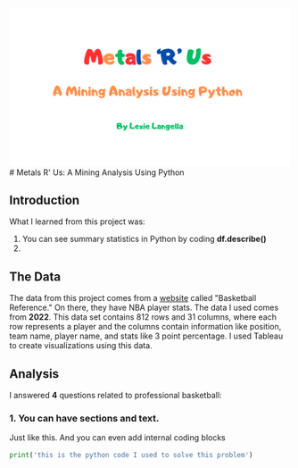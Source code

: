 <img src="images/Metals_R_Us_Title.png?raw=true"/>
# Metals R' Us: A Mining Analysis Using Python

## Introduction


What I learned from this project was:
  1. You can see summary statistics in Python by coding **df.describe()**
  2. 


## The Data
The data from this project comes from a <a href="https://www.basketball-reference.com/leagues/NBA_2022_totals.html">website</a> called "Basketball Reference." On there, they have NBA player stats. The data I used comes from **2022**. This data set contains 812 rows and 31 columns, where each row represents a player and the columns contain information like position, team name, player name, and stats like 3 point percentage. I used Tableau to create visualizations using this data.

## Analysis

I answered **4** questions related to professional basketball:

### 1. You can have sections and text.

Just like this. And you can even add internal coding blocks

```python
print('this is the python code I used to solve this problem')
```

